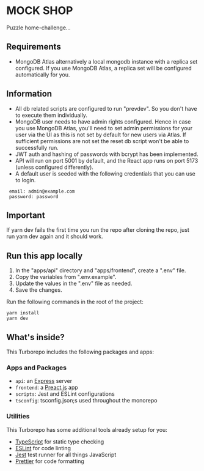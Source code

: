 # MOCK SHOP

Puzzle home-challenge...

## Requirements

- MongoDB Atlas alternatively a local mongodb instance with a replica set configured. If you use MongoDB Atlas, a replica set
  will be configured automatically for you.

## Information

- All db related scripts are configured to run "prevdev". So you don't have to execute them individually.
- MongoDB user needs to have admin rights configured. Hence in case you use MongoDB Atlas, you'll need to set admin permissions
  for your user via the UI as this is not set by default for new users via Atlas. If sufficient permissions are not set the reset db script won't be able to successfully run.
- JWT auth and hashing of passwords with bcrypt has been implemented.
- API will run on port 5001 by default, and the React app runs on port 5173 (unless configured differently).
- A default user is seeded with the following credentials that you can use to login.

```
 email: admin@example.com
 password: password
```

## Important

If yarn dev fails the first time you run the repo after cloning the repo, just run yarn dev again and it should work.

## Run this app locally

1. In the "apps/api" directory and "apps/frontend", create a ".env" file.
2. Copy the variables from ".env.example".
3. Update the values in the ".env" file as needed.
4. Save the changes.

Run the following commands in the root of the project:

```
yarn install
yarn dev
```

## What's inside?

This Turborepo includes the following packages and apps:

### Apps and Packages

- `api`: an [Express](https://expressjs.com/) server
- `frontend`: a [Preact.js](https://preactjs.com/) app
- `scripts`: Jest and ESLint configurations
- `tsconfig`: tsconfig.json;s used throughout the monorepo

### Utilities

This Turborepo has some additional tools already setup for you:

- [TypeScript](https://www.typescriptlang.org/) for static type checking
- [ESLint](https://eslint.org/) for code linting
- [Jest](https://jestjs.io) test runner for all things JavaScript
- [Prettier](https://prettier.io) for code formatting
